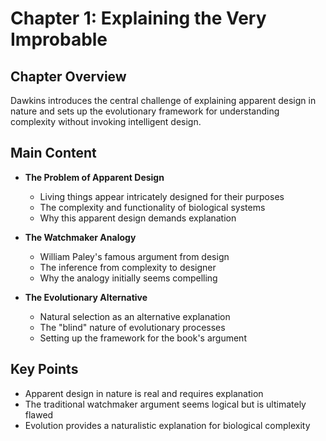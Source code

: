 # Chapter 1: Explaining the Very Improbable

## Chapter Overview
Dawkins introduces the central challenge of explaining apparent design in nature and sets up the evolutionary framework for understanding complexity without invoking intelligent design.

## Main Content
- **The Problem of Apparent Design**
  - Living things appear intricately designed for their purposes
  - The complexity and functionality of biological systems
  - Why this apparent design demands explanation

- **The Watchmaker Analogy**
  - William Paley's famous argument from design
  - The inference from complexity to designer
  - Why the analogy initially seems compelling

- **The Evolutionary Alternative**
  - Natural selection as an alternative explanation
  - The "blind" nature of evolutionary processes
  - Setting up the framework for the book's argument

## Key Points
- Apparent design in nature is real and requires explanation
- The traditional watchmaker argument seems logical but is ultimately flawed
- Evolution provides a naturalistic explanation for biological complexity